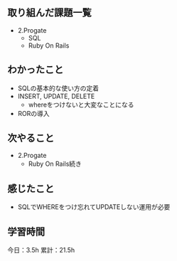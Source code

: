 ## 取り組んだ課題一覧
- 2.Progate
  - SQL
  - Ruby On Rails
## わかったこと
- SQLの基本的な使い方の定着
- INSERT, UPDATE, DELETE
  - whereをつけないと大変なことになる
- RORの導入

## 次やること
- 2.Progate
  - Ruby On Rails続き

## 感じたこと
- SQLでWHEREをつけ忘れてUPDATEしない運用が必要

## 学習時間
今日：3.5h
累計：21.5h

